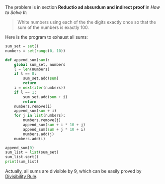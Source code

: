 The problem is in section **Reductio ad absurdum and indirect proof** in *How to Solve It*:

> White numbers using each of the the digits exactly once so that the sum of the numbers is exactly 100.

Here is the program to exhaust all sums:

```python
sum_set = set()
numbers = set(range(0, 10))

def append_sum(sum):
    global sum_set, numbers
    l = len(numbers)
    if l == 0:
        sum_set.add(sum)
        return
    i = next(iter(numbers))
    if l == 1:
        sum_set.add(sum + i)
        return
    numbers.remove(i)
    append_sum(sum + i)
    for j in list(numbers):
        numbers.remove(j)
        append_sum(sum + i * 10 + j)
        append_sum(sum + j * 10 + i)
        numbers.add(j)
    numbers.add(i)

append_sum(0)
sum_list = list(sum_set)
sum_list.sort()
print(sum_list)
```

Actually, all sums are divisible by 9, which can be easily proved by [Divisibility Rule](https://en.wikipedia.org/wiki/Divisibility_rule#Divisibility_by_3_or_9).